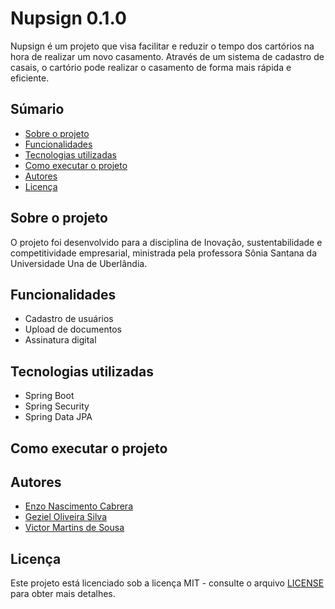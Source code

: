 # Nupsign 0.1.0

Nupsign é um projeto que visa facilitar e reduzir o tempo dos cartórios na hora de realizar um novo casamento. Através de um sistema de cadastro de casais, o cartório pode realizar o casamento de forma mais rápida e eficiente.

## Súmario 

- [Sobre o projeto](#sobre-o-projeto)
- [Funcionalidades](#funcionalidades)
- [Tecnologias utilizadas](#tecnologias-utilizadas)
- [Como executar o projeto](#como-executar-o-projeto)
- [Autores](#autores)
- [Licença](#licença)

## Sobre o projeto

O projeto foi desenvolvido para a disciplina de Inovação, sustentabilidade e competitividade empresarial, ministrada pela professora Sônia Santana da Universidade Una de Uberlândia.

## Funcionalidades

- Cadastro de usuários
- Upload de documentos
- Assinatura digital

## Tecnologias utilizadas

- Spring Boot
- Spring Security
- Spring Data JPA

## Como executar o projeto

## Autores

- [Enzo Nascimento Cabrera](https://github.com/EnzoCabrera)
- [Geziel Oliveira Silva](https://github.com/ImG1029)
- [Victor Martins de Sousa](https://github.com/VictorMS-200)

## Licença

Este projeto está licenciado sob a licença MIT - consulte o arquivo [LICENSE](LICENSE) para obter mais detalhes.
